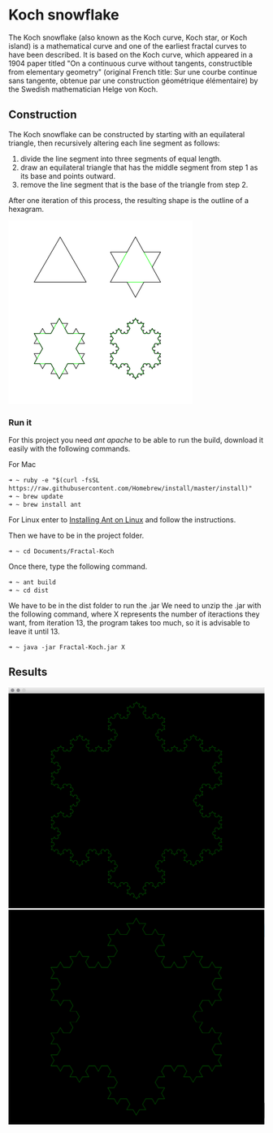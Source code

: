 # Koch snowflake

The Koch snowflake (also known as the Koch curve, Koch star, or Koch island) is a mathematical curve and one of the earliest fractal curves to have been described. It is based on the Koch curve, which appeared in a 1904 paper titled "On a continuous curve without tangents, constructible from elementary geometry" (original French title: Sur une courbe continue sans tangente, obtenue par une construction géométrique élémentaire) by the Swedish mathematician Helge von Koch.

## Construction

The Koch snowflake can be constructed by starting with an equilateral triangle, then recursively altering each line segment as follows:

1. divide the line segment into three segments of equal length.
2. draw an equilateral triangle that has the middle segment from step 1 as its base and points outward.
3. remove the line segment that is the base of the triangle from step 2.

After one iteration of this process, the resulting shape is the outline of a hexagram.

![Mars Page](KochFlake.png)

### Run it

For this project you need *ant apache* to be able to run the build, download it easily with the following commands.

For Mac

```
➜ ~ ruby -e "$(curl -fsSL https://raw.githubusercontent.com/Homebrew/install/master/install)"
➜ ~ brew update
➜ ~ brew install ant

```
For Linux enter to [Installing Ant on Linux](http://dita-ot.sourceforge.net/doc/ot-userguide/xhtml/installing/linux_installingant.html) and follow the instructions.

Then we have to be in the project folder.

```
➜ ~ cd Documents/Fractal-Koch

```

Once there, type the following command. 

```
➜ ~ ant build
➜ ~ cd dist
```
We have to be in the dist folder to run the .jar
We need to unzip the .jar with the following command, where X represents the number of iteractions they want, from iteration 13, the program takes too much, so it is advisable to leave it until 13.
```
➜ ~ java -jar Fractal-Koch.jar X
```
## Results

![Mars Page](frac1.png)
![Mars Page](frac2.png)
